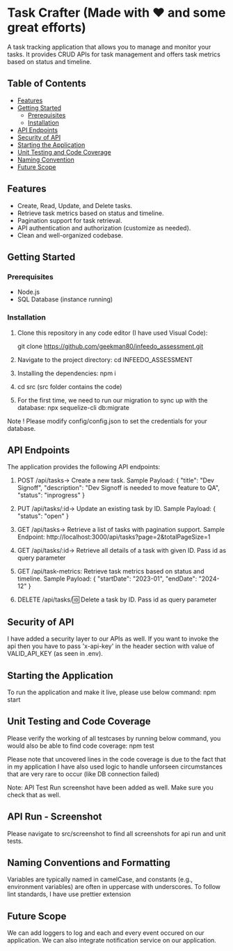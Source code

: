 # Task Crafter (Made with ❤️ and some great efforts)

A task tracking application that allows you to manage and monitor your tasks. It provides CRUD APIs for task management and offers task metrics based on status and timeline.

## Table of Contents

- [Features](#features)
- [Getting Started](#getting-started)
  - [Prerequisites](#prerequisites)
  - [Installation](#installation)
- [API Endpoints](#api-endpoints)
- [Security of API](#security-of-api)
- [Starting the Application](#starting-the-application)
- [Unit Testing and Code Coverage](#unit-testing-and-code-coverage)
- [Naming Convention](#naming-conventions-and-formatting)
- [Future Scope](#future-scope)

## Features

- Create, Read, Update, and Delete tasks.
- Retrieve task metrics based on status and timeline.
- Pagination support for task retrieval.
- API authentication and authorization (customize as needed).
- Clean and well-organized codebase.

## Getting Started

### Prerequisites

- Node.js
- SQL Database (instance running)

### Installation

1. Clone this repository in any code editor (I have used Visual Code):

   git clone <https://github.com/geekman80/infeedo_assessment.git>

2. Navigate to the project directory: cd INFEEDO_ASSESSMENT
3. Installing the dependencies: npm i
4. cd src (src folder contains the code)
5. For the first time, we need to run our migration to sync up with the database: 
npx sequelize-cli db:migrate

Note ! Please modify config/config.json to set the credentials for your database.

## API Endpoints

The application provides the following API endpoints:

1. POST /api/tasks-> Create a new task.
Sample Payload: 
{
    "title": "Dev Signoff",
    "description": "Dev Signoff is needed to move feature to QA",
    "status": "inprogress"
}

2. PUT /api/tasks/:id-> Update an existing task by ID.
Sample Payload: 
{
    "status": "open"
}

3. GET /api/tasks-> Retrieve a list of tasks with pagination support.
Sample Endpoint:
http://localhost:3000/api/tasks?page=2&totalPageSize=1
  
4. GET /api/tasks/:id-> Retrieve all details of a task with given ID.
Pass id as query parameter

5. GET /api/task-metrics: Retrieve task metrics based on status and timeline.
Sample Payload:
{
    "startDate": "2023-01",
    "endDate": "2024-12"
}

6. DELETE /api/tasks/:id: Delete a task by ID.
Pass id as query parameter

## Security of API

I have added a security layer to our APIs as well. If you want to invoke the api then you
have to pass 'x-api-key' in the header section with value of VALID_API_KEY (as seen in .env).

## Starting the Application

To run the application and make it live, please use below command: 
npm start

## Unit Testing and Code Coverage

Please verify the working of all testcases by running below command, you would also be able to find code coverage:
npm test

Please note that uncovered lines in the code coverage is due to the fact that in my application I have also used logic to handle unforseen circumstances that are very rare to occur (like DB connection failed)

Note: API Test Run screenshot have been added as well. Make sure you check that as well.

## API Run - Screenshot

Please navigate to src/screenshot to find all screenshots for api run and unit tests.

## Naming Conventions and Formatting

Variables are typically named in camelCase, and constants (e.g., environment variables) are often in uppercase with underscores.
To follow lint standards, I have use prettier extension

## Future Scope

We can add loggers to log and each and every event occured on our application.
We can also integrate notification service on our application.
